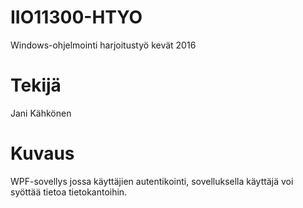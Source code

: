 # IIO11300-HTYO
Windows-ohjelmointi harjoitustyö kevät 2016
# Tekijä
Jani Kähkönen
# Kuvaus
WPF-sovellys jossa käyttäjien autentikointi, sovelluksella käyttäjä voi syöttää tietoa tietokantoihin.
